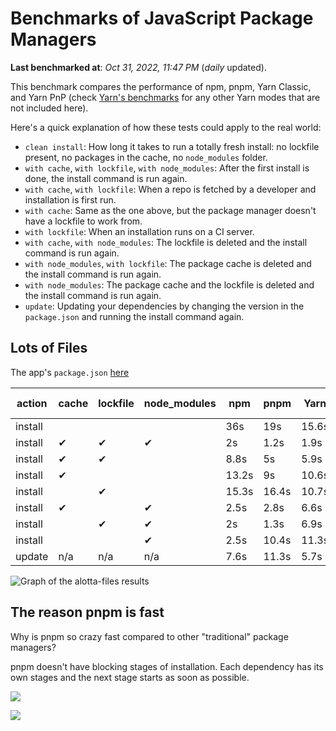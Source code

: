 # Benchmarks of JavaScript Package Managers

**Last benchmarked at**: _Oct 31, 2022, 11:47 PM_ (_daily_ updated).

This benchmark compares the performance of npm, pnpm, Yarn Classic, and Yarn PnP (check [Yarn's benchmarks](https://yarnpkg.com/benchmarks) for any other Yarn modes that are not included here).

Here's a quick explanation of how these tests could apply to the real world:

- `clean install`: How long it takes to run a totally fresh install: no lockfile present, no packages in the cache, no `node_modules` folder.
- `with cache`, `with lockfile`, `with node_modules`: After the first install is done, the install command is run again.
- `with cache`, `with lockfile`: When a repo is fetched by a developer and installation is first run.
- `with cache`: Same as the one above, but the package manager doesn't have a lockfile to work from.
- `with lockfile`: When an installation runs on a CI server.
- `with cache`, `with node_modules`: The lockfile is deleted and the install command is run again.
- `with node_modules`, `with lockfile`: The package cache is deleted and the install command is run again.
- `with node_modules`: The package cache and the lockfile is deleted and the install command is run again.
- `update`: Updating your dependencies by changing the version in the `package.json` and running the install command again.

## Lots of Files

The app's `package.json` [here](https://github.com/pnpm/pnpm.github.io/blob/main/benchmarks/fixtures/alotta-files/package.json)

| action  | cache | lockfile | node_modules| npm | pnpm | Yarn | Yarn PnP |
| ---     | ---   | ---      | ---         | --- | ---  | ---  | ---      |
| install |       |          |             | 36s | 19s | 15.6s | 32.6s |
| install | ✔     | ✔        | ✔           | 2s | 1.2s | 1.9s | n/a |
| install | ✔     | ✔        |             | 8.8s | 5s | 5.9s | 1.2s |
| install | ✔     |          |             | 13.2s | 9s | 10.6s | 5.9s |
| install |       | ✔        |             | 15.3s | 16.4s | 10.7s | 27s |
| install | ✔     |          | ✔           | 2.5s | 2.8s | 6.6s | n/a |
| install |       | ✔        | ✔           | 2s | 1.3s | 6.9s | n/a |
| install |       |          | ✔           | 2.5s | 10.4s | 11.3s | n/a |
| update  | n/a | n/a | n/a | 7.6s | 11.3s | 5.7s | 11.6s |

<img alt="Graph of the alotta-files results" src="/img/benchmarks/alotta-files.svg" />

## The reason pnpm is fast

Why is pnpm so crazy fast compared to other "traditional" package managers?

pnpm doesn't have blocking stages of installation. Each dependency has its own stages and the next stage starts as soon as possible.

![](/img/installation-stages-of-other-pms.png)

![](/img/installation-stages-of-pnpm.jpg)